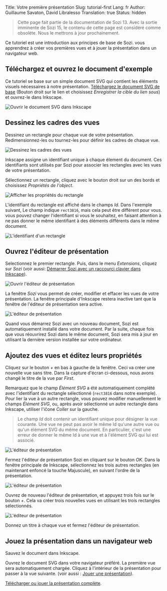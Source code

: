 Title: Votre première présentation
Slug: tutorial-first
Lang: fr
Author: Guillaume Savaton, David Libralesso
Translation: true
Status: hidden

> Cette page fait partie de la documentation de Sozi 13.
> Avec la sortie imminente de Sozi 15, le contenu de cette page
> est considéré comme obsolète.
> Nous le mettrons à jour prochainement.

Ce tutoriel est une introduction aux principes de base de Sozi.
vous apprendrez à créer vos premières vues et à jouer la présentation dans un navigateur web.

Téléchargez et ouvrez le document d'exemple
-------------------------------------------

Ce tutoriel se base sur un simple document SVG qui contient les éléments visuels nécessaires à notre présentation.
[Téléchargez le document SVG de base](|filename|/images/tutorial-first/sozi-tutorial-base.svg) (Bouton droit sur le lien et choisissez *Enregistrer la cible du lien sous*)
et ouvrez-le dans Inkscape.

![Ouvrir le document SVG dans Inkscape](|filename|/images/tutorial-first/sozi-tutorial-screenshot-01.png)

Dessinez les cadres des vues
----------------------------

Dessinez un rectangle pour chaque vue de votre présentation.
Redimensionnez-les ou tournez-les pour définir les cadres de chaque vue.

![Dessinez les cadres des vues](|filename|/images/tutorial-first/sozi-tutorial-screenshot-02.png)

Inkscape assigne un identifiant unique à chaque élement du document.
Ces identifiants sont utilisés par Sozi pour associer les rectangles avec les vues de votre présentation.

Sélectionnez un rectangle, cliquez avec le bouton droit sur un des bords et choisissez *Propriétés de l'object*.

![Afficher les propriétés du rectangle](|filename|/images/tutorial-first/sozi-tutorial-screenshot-03.png)

L'identifiant du rectangle est affiché dans le champs *Id*.
Dans l'exemple suivant, Le champ indique `rect3816`, mais cela peut être différent pour vous.
vous pouvez changer l'identifiant si vous le souhaitez, en faisant attention à ne pas donner le même identifiant à des éléments différents dans le même document.

![L'identifiant d'un rectangle](|filename|/images/tutorial-first/sozi-tutorial-screenshot-04.png)

Ouvrez l'éditeur de présentation
--------------------------------

Selectionnez le premier rectangle.
Puis, dans le menu *Extensions*, cliquez sur *Sozi*
(voir aussi: [Démarrer Sozi avec un raccourci clavier dans Inkscape](|filename|tutorial-shortcut.md)).

![Ouvrir l'éditeur de présentation](|filename|/images/tutorial-first/sozi-tutorial-screenshot-05.png)

La fenêtre *Sozi* vous permet de créer, modifier et effacer les vues de votre présentation.
La fenêtre principale d'Inkscape restera inactive tant que la fenêtre de l'éditeur de présentation sera active.

![L'éditeur de présentation](|filename|/images/tutorial-first/sozi-tutorial-screenshot-06.png)

Quand vous démarrez Sozi avec un nouveau document, Sozi est automatiquement installé dans votre document.
Par la suite, chaque fois que vous réouvrirez Sozi dans le même document, Sozi sera mis à jour en utilisant la dernière version installée sur votre ordinateur.

Ajoutez des vues et éditez leurs propriétés
-------------------------------------------

Cliquez sur le bouton *+* en bas à gauche de la fenêtre.
Ceci va créer une nouvelle vue sans titre.
Dans la capture d'écran ci-dessous, nous avons changé le titre de la vue par *First*.

Remarquez que le champ *Élément SVG* a été automatiquement complété avec l'identifiant du rectangle sélectionné
(`rect3816` dans notre exemple).
Pour lier la vue à un autre rectangle, vous pouvez modifier manuellement le champs *Élément SVG*, ou, après avoir sélectionné un autre rectangle dans Inkscape, utiliser l'iĉone *Coller* sur la gauche.

> Le champ *Id* doit contenir un identifiant unique pour désigner la vue courante.
> Une vue ne peut pas avoir le même Id qu'une autre vue ou qu'un élément SVG du même document.
> En particulier, c'est une erreur de donner le même Id à une vue et à l'élément SVG qui lui est associé.

![L'éditeur de présentation](|filename|/images/tutorial-first/sozi-tutorial-screenshot-07.png)

Fermez l'éditeur de présentation Sozi en cliquant sur le bouton *OK*.
Dans la fenêtre principale de Inkscape, sélectionnez les trois autres rectangles (en maintenant enfoncé la touche Majuscule),
en suivant l'ordre de la présentation.

![L'éditeur de présentation](|filename|/images/tutorial-first/sozi-tutorial-screenshot-08.png)

Ouvrez de nouveau l'éditeur de présentation, et appuyez trois fois sur le bouton *+*.
Cela va créer trois nouvelles vues en utilisant les trois rectangles sélectionnés.

![L'éditeur de présentation](|filename|/images/tutorial-first/sozi-tutorial-screenshot-09.png)

Donnez un titre à chaque vue et fermez l'éditeur de présentation.

Jouez la présentation dans un navigateur web
--------------------------------------------

Sauvez le document dans Inkscape.

Ouvrez le document SVG dans votre navigateur préféré.
La première vue sera automatiquement chargée.
Cliquez à l'intérieur de la présentation pour passer à la vue suivante.
(voir aussi&nbsp;: [Jouer une présentation](|filename|play.md)).

[Télécharger ou jouer la présentation complète](|filename|/images/tutorial-first/sozi-tutorial-full.svg).
